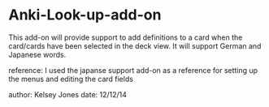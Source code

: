 Anki-Look-up-add-on
===================
This add-on will provide support to add definitions to a card
when the card/cards have been selected in the deck view.
It will support German and Japanese words.

reference: I used the japanse support add-on as a reference for
setting up the menus and editing the card fields

author: Kelsey Jones
date: 12/12/14
